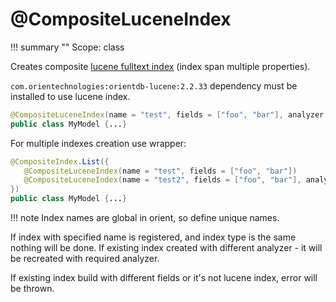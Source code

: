 # @CompositeLuceneIndex

!!! summary ""
    Scope: class

Creates composite [lucene fulltext index](https://orientdb.org/docs/3.1.x/indexing/FullTextIndex.html) (index span multiple properties).

`com.orientechnologies:orientdb-lucene:2.2.33` dependency must be installed to use lucene index.

```java
@CompositeLuceneIndex(name = "test", fields = ["foo", "bar"], analyzer = EnglishAnalyzer)
public class MyModel {...}
```

For multiple indexes creation use wrapper:
```java
@CompositeIndex.List({
   @CompositeLuceneIndex(name = "test", fields = ["foo", "bar"])
   @CompositeLuceneIndex(name = "test2", fields = ["foo", "bar"], analyzer = EnglishAnalyzer)
})
public class MyModel {...}
```

!!! note
    Index names are global in orient, so define unique names.

If index with specified name is registered, and index type is the same nothing will be done.
If existing index created with different analyzer - it will be recreated with required analyzer.

If existing index build with different fields or it's not lucene index, error will be thrown.
